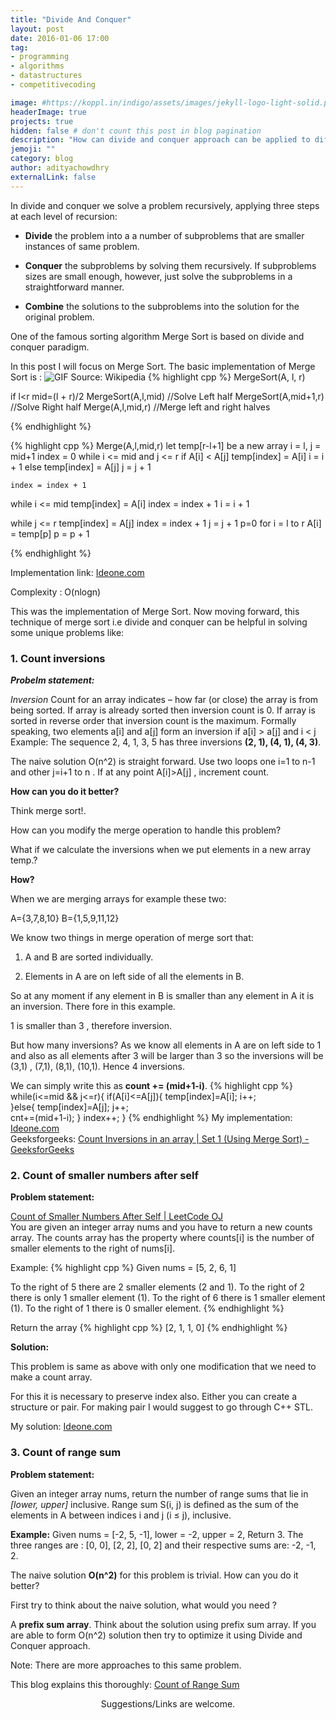 ```yaml
---
title: "Divide And Conquer"
layout: post
date: 2016-01-06 17:00
tag:
- programming
- algorithms
- datastructures
- competitivecoding

image: #https://koppl.in/indigo/assets/images/jekyll-logo-light-solid.png
headerImage: true
projects: true
hidden: false # don't count this post in blog pagination
description: "How can divide and conquer approach can be applied to different coding problems?"
jemoji: ""
category: blog
author: adityachowdhry
externalLink: false
---
```


<!-- ![Screenshot](/assets/park-easy-screenshot.png)
 -->
In divide and conquer we solve a problem recursively, applying three steps at each level of recursion:

- **Divide** the problem into a a number of subproblems that are smaller instances of same problem.

- **Conquer** the subproblems by solving them recursively. If subproblems sizes are small enough, however, just solve the subproblems in a straightforward manner.

- **Combine** the solutions to the subproblems into the solution for the original problem.

One of the famous sorting algorithm Merge Sort is based on divide and conquer paradigm.

In this post I will focus on Merge Sort. The basic implementation of Merge Sort is :
![GIF](https://qph.ec.quoracdn.net/main-qimg-a29c0dd0186d1f8cef3c5ebdedf3e5a3)
Source: Wikipedia
{% highlight cpp %}
MergeSort(A, l,  r)
 
if l<r
	mid=(l + r)/2
	MergeSort(A,l,mid)   //Solve Left half
	MergeSort(A,mid+1,r) //Solve Right half
	Merge(A,l,mid,r)     //Merge left and right halves

{% endhighlight %}

{% highlight cpp %}
Merge(A,l,mid,r)
let temp[r-l+1] be a new array
i = l, j = mid+1
index = 0 
while i <= mid and j <= r
	if A[i] < A[j]
		temp[index] = A[i]
		i = i + 1
	else 
		temp[index] = A[j]
		j = j + 1
 
	index = index + 1
	
while i <= mid
	temp[index] = A[i]
	index = index + 1
	i = i + 1
 
while j <= r
	temp[index] = A[j]
	index = index + 1
	j = j + 1
p=0
for i = l to r
	A[i] = temp[p]
	p = p + 1

{% endhighlight %}

Implementation link: [Ideone.com](!https://ideone.com/cJCaLg)

Complexity : O(nlogn)

This was the implementation of  Merge Sort. Now moving forward, this technique of merge sort i.e divide and conquer can be helpful in solving some unique problems like:

### 1. Count inversions

***Probelm statement:***

*Inversion* Count for an array indicates – how far (or close) the array is from being sorted.  If array is already sorted then inversion count is 0.  If array is sorted in reverse order that inversion count is the maximum. Formally speaking, two elements a[i] and a[j] form an inversion if a[i] > a[j] and i < j
Example:
The sequence 2, 4, 1, 3, 5 has three inversions **(2, 1), (4, 1), (4, 3)**.

The naive solution O(n^2) is straight forward. Use two loops one i=1 to n-1 and other j=i+1 to n . If at any point A[i]>A[j] , increment count.

**How can you do it better?**

Think merge sort!.

How can you modify the merge operation to handle this problem?

What if we calculate the inversions when we put elements in a new array temp.?

**How?**

When we are merging arrays for example these two:

A={3,7,8,10} B={1,5,9,11,12}

We know two things in merge operation of merge sort that:

1. A and B are sorted individually.

2. Elements in A are on left side of all the elements in B.

So at any moment if any element in B is smaller than any element in A it is an inversion. There fore in this example.

1 is smaller than 3 , therefore inversion.

But how many inversions? As we know all elements in A are on left side to 1  and also as all elements after 3 will be larger than 3 so the inversions will be (3,1) , (7,1), (8,1), (10,1). Hence 4 inversions.

We can simply write this as **count += (mid+1-i)**.
{% highlight cpp %}
while(i<=mid && j<=r){
   if(A[i]<=A[j]){
     temp[index]=A[i];
     i++;	
   }else{
     temp[index]=A[j];
     j++;	
     cnt+=(mid+1-i);
  }
  index++;
} 
{% endhighlight %}
My implementation: [Ideone.com](https://ideone.com/INt2aw)<br>
Geeksforgeeks: [Count Inversions in an array | Set 1 (Using Merge Sort) - GeeksforGeeks](https://www.geeksforgeeks.org/counting-inversions/)

### 2. Count of smaller numbers after self

**Problem statement:** 


[Count of Smaller Numbers After Self | LeetCode OJ](https://leetcode.com/problems/count-of-smaller-numbers-after-self/)  
You are given an integer array nums and you have to return a new counts array.
The counts array has the property where counts[i] is 
the number of smaller elements to the right of nums[i].

Example:
{% highlight cpp %}
Given nums = [5, 2, 6, 1]
 
To the right of 5 there are 2 smaller elements (2 and 1).
To the right of 2 there is only 1 smaller element (1).
To the right of 6 there is 1 smaller element (1).
To the right of 1 there is 0 smaller element.
{% endhighlight %}

Return the array {% highlight cpp %} [2, 1, 1, 0] {% endhighlight %}

**Solution:**

This problem is same as above with only one modification that we need to make a count array.

For this it is necessary to preserve index also. Either you can create a structure or pair. For making pair I would suggest to go through C++ STL.

My solution: [Ideone.com](https://ideone.com/IWx2Rp)

### 3. Count of range sum

**Problem statement:**

Given an integer array nums, return the number of range sums that lie in *[lower, upper]* inclusive. Range sum S(i, j) is defined as the sum of the elements in A between indices i and j (i ≤ j), inclusive.

**Example:**
Given nums = [-2, 5, -1], lower = -2, upper = 2,
Return 3.
The three ranges are : [0, 0], [2, 2], [0, 2] and their respective sums are: -2, -1, 2.

The naive solution **O(n^2)** for this problem is trivial. How can you do it better?

First try to think about the naive solution, what would you need ?

A **prefix sum array**. Think about the solution using prefix sum array. If you are able to form O(n^2) solution then try to optimize it using Divide and Conquer approach.

Note: There are more approaches to this same problem.

This blog explains this thoroughly: [Count of Range Sum](https://52.20.106.37/count-of-range-sum/)

<center>Suggestions/Links are welcome.</center>
